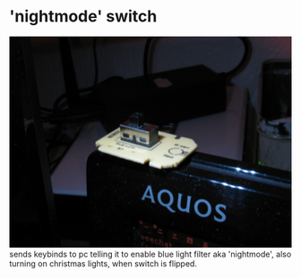 # 'nightmode' switch
![pic](pic.jpg)
sends keybinds to pc telling it to enable blue light filter aka 'nightmode', also turning on christmas lights,  when switch is flipped.
